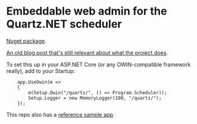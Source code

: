 # Embeddable web admin for the Quartz.NET scheduler

[Nuget package](https://www.nuget.org/packages/QuartzNetWebConsole/).

[An old blog post that's still relevant about what the project does](http://bugsquash.blogspot.com/2010/06/embeddable-quartznet-web-consoles.html).

To set this up in your ASP.NET Core (or any OWIN-compatible framework really), add to your Startup:

```
    app.UseOwin(m =>
    {
        m(Setup.Owin("/quartz/", () => Program.Scheduler));
        Setup.Logger = new MemoryLogger(100, "/quartz/");
    });
```

This repo also has a [reference sample app](SampleApp).